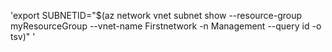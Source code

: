 
'export SUBNETID="$(az network vnet subnet show --resource-group myResourceGroup --vnet-name Firstnetwork -n Management  --query id -o tsv)" '
